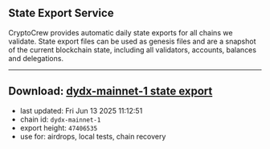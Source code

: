 ## State Export Service
CryptoCrew provides automatic daily state exports for all chains we validate. State export files can be used as genesis files and are a snapshot of the current blockchain state, including all validators, accounts, balances and delegations.

---
**Download: [dydx-mainnet-1 state export](https://dl-tyo.ccvalidators.com/SERVICE/dydx/dydx-mainnet-1_export_47406535.json)**
---

- last updated: Fri Jun 13 2025 11:12:51
- chain id: `dydx-mainnet-1`
- export height: `47406535`
- use for: airdrops, local tests, chain recovery
